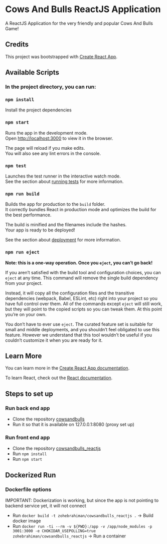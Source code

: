 # Cows And Bulls ReactJS Application
A ReactJS Application for the very friendly and popular Cows And Bulls Game!

## Credits
This project was bootstrapped with [Create React App](https://github.com/facebook/create-react-app).

## Available Scripts

### In the project directory, you can run:

### `npm install`
Install the project dependencies

### `npm start`

Runs the app in the development mode.<br />
Open [http://localhost:3000](http://localhost:3000) to view it in the browser.

The page will reload if you make edits.<br />
You will also see any lint errors in the console.

### `npm test`

Launches the test runner in the interactive watch mode.<br />
See the section about [running tests](https://facebook.github.io/create-react-app/docs/running-tests) for more information.

### `npm run build`

Builds the app for production to the `build` folder.<br />
It correctly bundles React in production mode and optimizes the build for the best performance.

The build is minified and the filenames include the hashes.<br />
Your app is ready to be deployed!

See the section about [deployment](https://facebook.github.io/create-react-app/docs/deployment) for more information.

### `npm run eject`

**Note: this is a one-way operation. Once you `eject`, you can’t go back!**

If you aren’t satisfied with the build tool and configuration choices, you can `eject` at any time. This command will remove the single build dependency from your project.

Instead, it will copy all the configuration files and the transitive dependencies (webpack, Babel, ESLint, etc) right into your project so you have full control over them. All of the commands except `eject` will still work, but they will point to the copied scripts so you can tweak them. At this point you’re on your own.

You don’t have to ever use `eject`. The curated feature set is suitable for small and middle deployments, and you shouldn’t feel obligated to use this feature. However we understand that this tool wouldn’t be useful if you couldn’t customize it when you are ready for it.

## Learn More

You can learn more in the [Create React App documentation](https://facebook.github.io/create-react-app/docs/getting-started).

To learn React, check out the [React documentation](https://reactjs.org/).

## Steps to set up
### Run back end app
+ Clone the repository [cowsandbulls](https://github.com/rahiman-zoheb/cowsandbulls)
+ Run it so that it is available on 127.0.0.1:8080 (proxy set up)
### Run front end app
+ Clone the repository [cowsandbulls_reactjs](https://github.com/rahiman-zoheb/cowsandbulls_reactjs)
+ Run `npm install`
+ Run `npm start`

## Dockerized Run
### Dockerfile options
IMPORTANT: Dockerization is working, but since the app is not pointing to backend service yet, it will not connect
+ Run `docker build -t zohebrahiman/cowsandbulls_reactjs .` -> Build docker image
+ Run `docker run -ti --rm -v ${PWD}:/app -v /app/node_modules -p 3001:3000 -e CHOKIDAR_USEPOLLING=true zohebrahiman/cowsandbulls_reactjs` -> Run a container